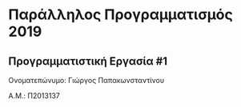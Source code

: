 # Παράλληλος Προγραμματισμός 2019
## Προγραμματιστική Εργασία #1

Ονοματεπώνυμο: Γιώργος Παπακωνσταντίνου

Α.Μ.: Π2013137


